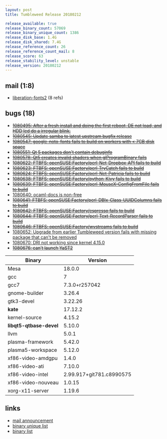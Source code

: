 ```yaml
---
layout: post
title: Tumbleweed Release 20180212

release_available: true
release_binary_count: 57069
release_binary_unique_count: 1386
release_disk_base: 1.4G
release_disk_shared: 7.4G
release_reference_count: 26
release_reference_count_mail: 8
release_score: 63
release_stability_level: unstable
release_version: 20180212
---
```


## mail (1:8)

- [liberation-fonts2](https://lists.opensuse.org/opensuse-factory/2018-02/msg00473.html) (8 refs)

## bugs (18)

<!--more-->

- ~~[1080495: After a fresh install and doing the first reboot, DE not load, and HDD led do a irregular blink.](https://bugzilla.opensuse.org/show_bug.cgi?id=1080495)~~
- ~~[1080545: Update samba to latest upstream bugfix release](https://bugzilla.opensuse.org/show_bug.cgi?id=1080545)~~
- ~~[1080547: google-noto-fonts fails to build on workers with < 7GB disk space](https://bugzilla.opensuse.org/show_bug.cgi?id=1080547)~~
- ~~[1080551: Qt 5 packages don't contain debuginfo](https://bugzilla.opensuse.org/show_bug.cgi?id=1080551)~~
- ~~[1080578: Qt5 creates invalid shaders when glProgramBinary fails](https://bugzilla.opensuse.org/show_bug.cgi?id=1080578)~~
- ~~[1080622: FTBFS: openSUSE:Factory/perl-Net-Dropbox-API fails to build](https://bugzilla.opensuse.org/show_bug.cgi?id=1080622)~~
- ~~[1080623: FTBFS: openSUSE:Factory/perl-TryCatch  fails to build](https://bugzilla.opensuse.org/show_bug.cgi?id=1080623)~~
- ~~[1080624: FTBFS: openSUSE:Factory/perl-Net-Patricia fails to build](https://bugzilla.opensuse.org/show_bug.cgi?id=1080624)~~
- ~~[1080638: FTBFS: openSUSE:Factory/python-Kivy fails to build](https://bugzilla.opensuse.org/show_bug.cgi?id=1080638)~~
- ~~[1080639: FTBFS: openSUSE:Factory/perl-MouseX-ConfigFromFile fails to build](https://bugzilla.opensuse.org/show_bug.cgi?id=1080639)~~
- [1080640: ocaml-docs is non-free](https://bugzilla.opensuse.org/show_bug.cgi?id=1080640)
- ~~[1080641: FTBFS: openSUSE:Factory/perl-DBIx-Class-UUIDColumns fails to build](https://bugzilla.opensuse.org/show_bug.cgi?id=1080641)~~
- ~~[1080642: FTBFS: openSUSE:Factory/espresso fails to build](https://bugzilla.opensuse.org/show_bug.cgi?id=1080642)~~
- ~~[1080644: FTBFS: openSUSE:Factory/perl-Text-RecordParser fails to build](https://bugzilla.opensuse.org/show_bug.cgi?id=1080644)~~
- ~~[1080646: FTBFS: openSUSE:Factory/wvstreams fails to build](https://bugzilla.opensuse.org/show_bug.cgi?id=1080646)~~
- [1080652: Upgrade from earlier Tumbleweed version fails with missing package that can't be removed](https://bugzilla.opensuse.org/show_bug.cgi?id=1080652)
- [1080670: DRI not working since kernel 4.15.0](https://bugzilla.opensuse.org/show_bug.cgi?id=1080670)
- ~~[1080676: can't launch YaST2](https://bugzilla.opensuse.org/show_bug.cgi?id=1080676)~~

Binary | Version
--- | ---
Mesa | 18.0.0
gcc | 7
gcc7 | 7.3.0+r257042
gnome-builder | 3.26.4
gtk3-devel | 3.22.26
**kate** | 17.12.2
kernel-source | 4.15.2
**libqt5-qtbase-devel** | 5.10.0
llvm | 5.0.1
plasma-framework | 5.42.0
plasma5-workspace | 5.12.0
xf86-video-amdgpu | 1.4.0
xf86-video-ati | 7.10.0
xf86-video-intel | 2.99.917+git781.c8990575
xf86-video-nouveau | 1.0.15
xorg-x11-server | 1.19.6

## links

- [mail announcement](https://lists.opensuse.org/opensuse-factory/2018-02/msg00472.html)
- [binary unique list](http://download.tumbleweed.boombatower.com/20180212/rpm.unique.list)
- [binary list](http://download.tumbleweed.boombatower.com/20180212/rpm.list)

